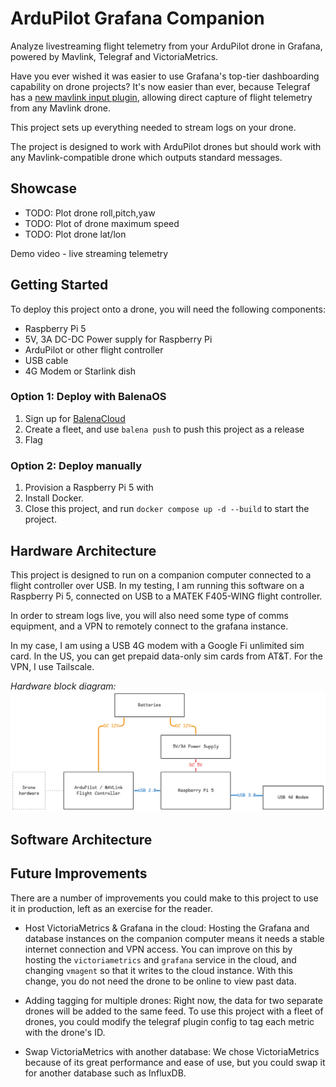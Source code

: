 # ArduPilot Grafana Companion

Analyze livestreaming flight telemetry from your ArduPilot drone in Grafana, powered by Mavlink, Telegraf and VictoriaMetrics.

Have you ever wished it was easier to use Grafana's top-tier dashboarding capability on drone projects? It's now easier than ever, because Telegraf has a [new mavlink input plugin](https://github.com/influxdata/telegraf/tree/master/plugins/inputs/mavlink), allowing direct capture of flight telemetry from any Mavlink drone.

This project sets up everything needed to stream logs on your drone.

The project is designed to work with ArduPilot drones but should work with any Mavlink-compatible drone which outputs standard messages.

## Showcase

- TODO: Plot drone roll,pitch,yaw
- TODO: Plot of drone maximum speed
- TODO: Plot drone lat/lon

Demo video - live streaming telemetry

## Getting Started

To deploy this project onto a drone, you will need the following components:

- Raspberry Pi 5
- 5V, 3A DC-DC Power supply for Raspberry Pi
- ArduPilot or other flight controller
- USB cable
- 4G Modem or Starlink dish

### Option 1: Deploy with BalenaOS

1. Sign up for [BalenaCloud](https://www.balena.io/)
2. Create a fleet, and use `balena push` to push this project as a release
3. Flag

### Option 2: Deploy manually

1. Provision a Raspberry Pi 5 with
2. Install Docker.
3. Close this project, and run `docker compose up -d --build` to start the project.

## Hardware Architecture

This project is designed to run on a companion computer connected to a flight controller over USB. In my testing, I am running this software on a Raspberry Pi 5, connected on USB to a MATEK F405-WING flight controller.

In order to stream logs live, you will also need some type of comms equipment, and a VPN to remotely connect to the grafana instance.

In my case, I am using a USB 4G modem with a Google Fi unlimited sim card. In the US, you can get prepaid data-only sim cards from AT&T. For the VPN, I use Tailscale.

_Hardware block diagram:_
![hw](resources/images/hw.png)

## Software Architecture

## Future Improvements

There are a number of improvements you could make to this project to use it in production, left as an exercise for the reader.

- Host VictoriaMetrics & Grafana in the cloud: Hosting the Grafana and database instances on the companion computer means it needs a stable internet connection and VPN access. You can improve on this by hosting the `victoriametrics` and `grafana` service in the cloud, and changing `vmagent` so that it writes to the cloud instance. With this change, you do not need the drone to be online to view past data.

- Adding tagging for multiple drones: Right now, the data for two separate drones will be added to the same feed. To use this project with a fleet of drones, you could modify the telegraf plugin config to tag each metric with the drone's ID.

- Swap VictoriaMetrics with another database: We chose VictoriaMetrics because of its great performance and ease of use, but you could swap it for another database such as InfluxDB.
